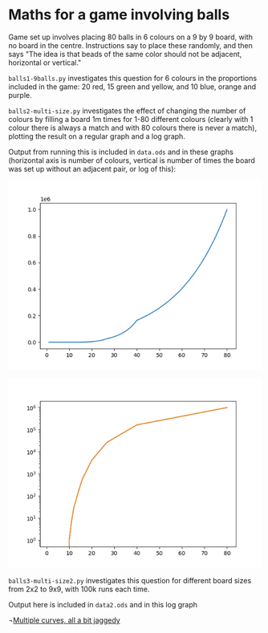 # Maths for a game involving balls

Game set up involves placing 80 balls in 6 colours on a 9 by 9 board, with no board in the centre. Instructions say to place these randomly, and then says "The idea is that beads of the same color should not be adjacent, horizontal or vertical."

`balls1-9balls.py` investigates this question for 6 colours in the proportions included in the game: 20 red, 15 green and yellow, and 10 blue, orange and purple. 

`balls2-multi-size.py` investigates the effect of changing the number of colours by filling a board 1m times for 1-80 different colours (clearly with 1 colour there is always a match and with 80 colours there is never a match), plotting the result on a regular graph and a log graph. 

Output from running this is included in `data.ods` and in these graphs (horizontal axis is number of colours, vertical is number of times the board was set up without an adjacent pair, or log of this):

![Plot curves generally upwards, there is a pronounced bump at 40](multiball-1m-runs-regular-plot.png)

![Plot starts steep and levels off, several less smooth points, most pronounced at 40](multiball-1m-runs-log-plot.png)

`balls3-multi-size2.py` investigates this question for different board sizes from 2x2 to 9x9, with 100k runs each time. 

Output here is included in `data2.ods` and in this log graph

¬[Multiple curves, all a bit jaggedy](multicolours-100k-runs-log-plot-up-to-9x9.png)